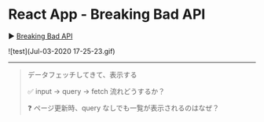 # React App - Breaking Bad API

:arrow_forward: [Breaking Bad API](https://www.youtube.com/watch?v=YaioUnMw0mo&t=277s)

![test](Jul-03-2020 17-25-23.gif)

---

> データフェッチしてきて、表示する
>
> :white_check_mark: input -> query -> fetch 流れどうするか？
>
> :question: ページ更新時、query なしでも一覧が表示されるのはなぜ？

